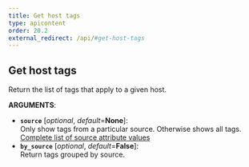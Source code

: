 ```yaml
---
title: Get host tags
type: apicontent
order: 20.2
external_redirect: /api/#get-host-tags
---
```


## Get host tags
Return the list of tags that apply to a given host.

**ARGUMENTS**:

* **`source`** [*optional*, *default*=**None**]:  
    Only show tags from a particular source. Otherwise shows all tags.  
    [Complete list of source attribute values][1]
* **`by_source`** [*optional*, *default*=**False**]:  
   Return tags grouped by source.

[1]: /integrations/faq/list-of-api-source-attribute-value
